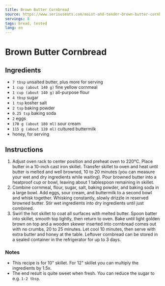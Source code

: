 ```yaml
---
title: Brown Butter Cornbread
source: https://www.seriouseats.com/moist-and-tender-brown-butter-cornbread-recipe
servings: 8
tags: bread, tested
lang: en
---
```


# Brown Butter Cornbread

## Ingredients

- `7 tbsp` unsalted butter, plus more for serving
- `1 cup (about 140 g)` fine yellow cornmeal
- `1 cup (about 140 g)` all-purpose flour
- `4 tbsp` sugar
- `1 tsp` kosher salt
- `2 tsp` baking powder
- `0.25 tsp` baking soda
- `2` eggs
- `170 g (about 180 ml)` sour cream
- `115 g (about 120 ml)` cultured buttermilk
- honey, for serving

## Instructions

1. Adjust oven rack to center position and preheat oven to 220°C. Place butter in a 10-inch cast iron skillet. Transfer skillet to oven and heat until butter is melted and well browned, 10 to 20 minutes (you can measure your wet and dry ingredients while waiting). Pour browned butter into a heatproof cup or bowl, leaving about 1 tablespoon remaining in skillet.
1. Combine cornmeal, flour, sugar, salt, baking powder, and baking soda in a large bowl. Add eggs, sour cream, and buttermilk to a second bowl and whisk together. Whisking constantly, slowly drizzle in reserved browned butter. Stir wet ingredients into dry ingredients until just combined.
1. Swirl the hot skillet to coat all surfaces with melted butter. Spoon batter into skillet, smooth top lightly, then return to oven. Bake until light golden brown on top and a wooden skewer inserted into cornbread comes out with no crumbs, 20 to 25 minutes. Let cool 10 minutes, then serve with extra butter and honey at the table. Leftover cornbread can be stored in a sealed container in the refrigerator for up to 3 days.

### Notes

- This recipe is for 10" skillet. For 12" skillet you can multiply the ingredients by 1.5x.
- The end result is quite sweet when fresh. You can reduce the sugar to e.g. `1-2 tbsp`.
